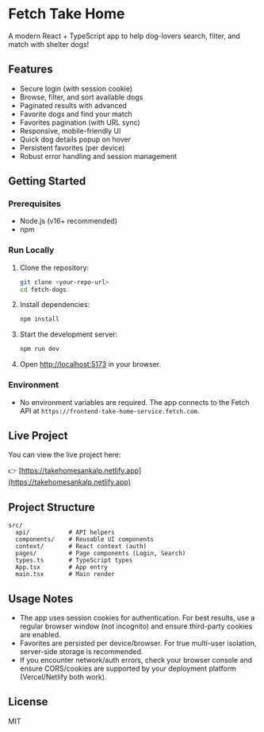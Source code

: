# Fetch Take Home

A modern React + TypeScript app to help dog-lovers search, filter, and match with shelter dogs!

## Features
- Secure login (with session cookie)
- Browse, filter, and sort available dogs
- Paginated results with advanced
- Favorite dogs and find your match
- Favorites pagination (with URL sync)
- Responsive, mobile-friendly UI
- Quick dog details popup on hover 
- Persistent favorites (per device)
- Robust error handling and session management

## Getting Started

### Prerequisites
- Node.js (v16+ recommended)
- npm

### Run Locally
1. Clone the repository:
   ```sh
   git clone <your-repo-url>
   cd fetch-dogs
   ```
2. Install dependencies:
   ```sh
   npm install
   ```
3. Start the development server:
   ```sh
   npm run dev
   ```
4. Open [http://localhost:5173](http://localhost:5173) in your browser.

### Environment
- No environment variables are required. The app connects to the Fetch API at `https://frontend-take-home-service.fetch.com`.

## Live Project

You can view the live project here:

👉 [https://takehomesankalp.netlify.app](https://takehomesankalp.netlify.app)

## Project Structure
```
src/
  api/           # API helpers
  components/    # Reusable UI components
  context/       # React context (auth)
  pages/         # Page components (Login, Search)
  types.ts       # TypeScript types
  App.tsx        # App entry
  main.tsx       # Main render
```

## Usage Notes
- The app uses session cookies for authentication. For best results, use a regular browser window (not incognito) and ensure third-party cookies are enabled.
- Favorites are persisted per device/browser. For true multi-user isolation, server-side storage is recommended.
- If you encounter network/auth errors, check your browser console and ensure CORS/cookies are supported by your deployment platform (Vercel/Netlify both work).

## License
MIT
